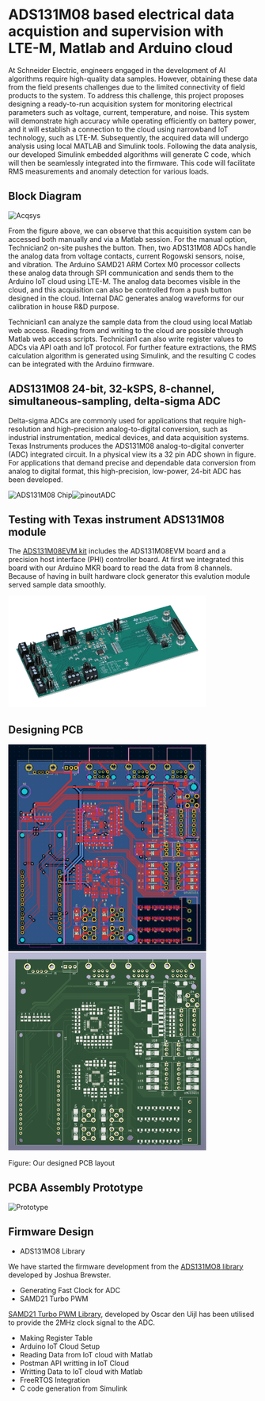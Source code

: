 # ADS131M08 based electrical data acquistion and supervision with LTE-M, Matlab and Arduino cloud
At Schneider Electric, engineers engaged in the development of AI algorithms require high-quality data samples. However, obtaining these data from the field presents challenges due to the limited connectivity of field products to the system. To address this challenge, this project proposes designing a ready-to-run acquisition system for monitoring electrical parameters such as voltage, current, temperature, and noise. This system will demonstrate high accuracy while operating efficiently on battery power, and it will establish a connection to the cloud using narrowband IoT technology, such as LTE-M. Subsequently, the acquired data will undergo analysis using local MATLAB and Simulink tools. Following the data analysis, our developed Simulink embedded algorithms will generate C code, which will then be seamlessly integrated into the firmware. This code will facilitate RMS measurements and anomaly detection for various loads.

## Block Diagram
![Acqsys](https://github.com/Ahsan728/AcqSys/assets/34878134/b06272f2-f530-438e-b3c9-c1974115136c)

From the figure above, we can observe that this acquisition system can be accessed both manually and via a Matlab session. For the manual option, Technician2 on-site pushes the button. Then, two ADS131M08 ADCs handle the analog data from voltage contacts, current Rogowski sensors, noise, and vibration. The Arduino SAMD21 ARM Cortex M0 processor collects these analog data through SPI communication and sends them to the Arduino IoT cloud using LTE-M. The analog data becomes visible in the cloud, and this acquisition can also be controlled from a push button designed in the cloud. Internal DAC generates analog waveforms for our calibration in house R&D purpose.

Technician1 can analyze the sample data from the cloud using local Matlab web access. Reading from and writing to the cloud are possible through Matlab web access scripts. Technician1 can also write register values to ADCs via API oath and IoT protocol. For further feature extractions, the RMS calculation algorithm is generated using Simulink, and the resulting C codes can be integrated with the Arduino firmware. 

## ADS131M08 24-bit, 32-kSPS, 8-channel, simultaneous-sampling, delta-sigma ADC

Delta-sigma ADCs are commonly used for applications that require high-resolution and high-precision analog-to-digital conversion, such as industrial instrumentation, medical devices, and data acquisition systems. Texas Instruments produces the ADS131M08 analog-to-digital converter (ADC) integrated circuit. In a physical view its a 32 pin ADC shown in figure. For applications that demand precise and dependable data conversion from analog to digital format, this high-precision, low-power, 24-bit ADC has been developed.

<img width="190" alt="ADS131M08 Chip" src="https://github.com/Ahsan728/AcqSys/assets/34878134/f4f4e96e-7cf1-4720-9dbd-a9ecf111c403"><img width="200" alt="pinoutADC" src="https://github.com/Ahsan728/AcqSys/assets/34878134/285c0da3-a9bc-4db4-a63d-61382245a1e7">




## Testing with Texas instrument ADS131M08 module
The [ADS131M08EVM kit](https://www.ti.com/tool/ADS131M08EVM#overview) includes the ADS131M08EVM board and a precision host interface (PHI) controller board. At first we integrated this board with our Arduino MKR board to read the data from 8 channels. Because of having in built hardware clock generator this evalution module served sample data smoothly.

<img width="400" alt="Evalution" src="https://github.com/Ahsan728/AcqSys/blob/main/ads131m08evm-angled.png">



## Designing PCB 

<img width="400" alt="PCB Valise" src="https://github.com/Ahsan728/AcqSys/blob/main/PCB%20Valise.PNG"><img width="400" alt="Valise" src="https://github.com/Ahsan728/AcqSys/blob/main/Valise.PNG"> 


Figure: Our designed PCB layout 


## PCBA Assembly Prototype

<img width="400" alt="Prototype" src="https://github.com/Ahsan728/AcqSys/blob/main/Board.png"> 



## Firmware Design
- ADS131MO8 Library 

We have started the firmware development from the [ADS131MO8 library](https://github.com/joshbrew/ADS131M08_Arduino) developed by Joshua Brewster.


- Generating Fast Clock for ADC
- SAMD21 Turbo PWM

[SAMD21 Turbo PWM Library](https://github.com/ocrdu/Arduino_SAMD21_turbo_PWM), developed by Oscar den Uijl has been utilised to provide the 2MHz clock signal to the ADC.

- Making Register Table 
- Arduino IoT Cloud Setup
- Reading Data from IoT cloud with Matlab
- Postman API writting in IoT Cloud
- Writting Data to IoT cloud with Matlab
- FreeRTOS Integration
- C code generation from Simulink

